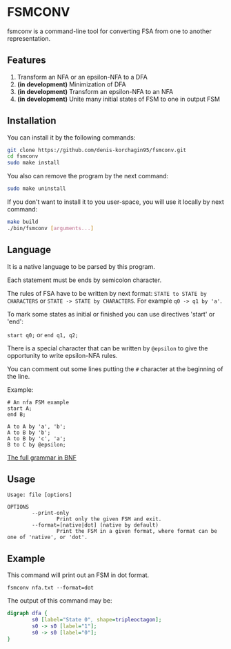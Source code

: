 # FSMCONV
fsmconv is a command-line tool for converting FSA from one to another representation.

## Features

  1. Transform an NFA or an epsilon-NFA to a DFA
  2. **(in development)** Minimization of DFA
  3. **(in development)** Transform an epsilon-NFA to an NFA
  4. **(in development)** Unite many initial states of FSM to one in output FSM

## Installation

You can install it by the following commands:

```bash
git clone https://github.com/denis-korchagin95/fsmconv.git
cd fsmconv
sudo make install
```

You also can remove the program by the next command:

```bash
sudo make uninstall
```

If you don't want to install it to you user-space, you will use it locally by next command:

```bash
make build
./bin/fsmconv [arguments...]
```

## Language

It is a native language to be parsed by this program.

Each statement must be ends by semicolon character.

The rules of FSA have to be written by next format: `STATE to STATE by CHARACTERS` or `STATE -> STATE by CHARACTERS`. 
For example `q0 -> q1 by 'a'`.

To mark some states as initial or finished you can use directives 'start' or 'end':

`start q0;` or `end q1, q2;`

There is a special character that can be written by `@epsilon` to give the opportunity to write epsilon-NFA rules.

You can comment out some lines putting the `#` character at the beginning of the line.

Example:

```
# An nfa FSM example
start A;
end B;

A to A by 'a', 'b';
A to B by 'b';
A to B by 'c', 'a';
B to C by @epsilon;
```

[The full grammar in BNF](./lang-grammar.txt)

## Usage

```
Usage: file [options]

OPTIONS
        --print-only
                Print only the given FSM and exit.
        --format=[native|dot] (native by default)
                Print the FSM in a given format, where format can be one of 'native', or 'dot'.
```

## Example

This command will print out an FSM in dot format.

```
fsmconv nfa.txt --format=dot
```

The output of this command may be:

```dot
digraph dfa {
        s0 [label="State 0", shape=tripleoctagon];
        s0 -> s0 [label="1"];
        s0 -> s0 [label="0"];
}
```

